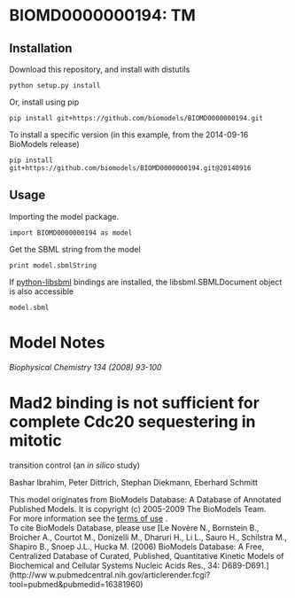 # BIOMD0000000194: TM

## Installation

Download this repository, and install with distutils

`python setup.py install`

Or, install using pip

`pip install git+https://github.com/biomodels/BIOMD0000000194.git`

To install a specific version (in this example, from the 2014-09-16 BioModels release)

`pip install git+https://github.com/biomodels/BIOMD0000000194.git@20140916`

## Usage

Importing the model package.

`import BIOMD0000000194 as model`

Get the SBML string from the model

`print model.sbmlString`

If [python-libsbml](https://pypi.python.org/pypi/python-libsbml) bindings are
installed, the libsbml.SBMLDocument object is also accessible

`model.sbml`


# Model Notes
_Biophysical Chemistry 134 (2008) 93-100_

# Mad2 binding is not sufficient for complete Cdc20 sequestering in mitotic
transition control (an _in silico_ study)

  
Bashar Ibrahim, Peter Dittrich, Stephan Diekmann, Eberhard Schmitt  

This model originates from BioModels Database: A Database of Annotated
Published Models. It is copyright (c) 2005-2009 The BioModels Team.  
For more information see the [terms of
use](http://www.ebi.ac.uk/biomodels/legal.html) .  
To cite BioModels Database, please use [Le Novère N., Bornstein B., Broicher
A., Courtot M., Donizelli M., Dharuri H., Li L., Sauro H., Schilstra M.,
Shapiro B., Snoep J.L., Hucka M. (2006) BioModels Database: A Free,
Centralized Database of Curated, Published, Quantitative Kinetic Models of
Biochemical and Cellular Systems Nucleic Acids Res., 34: D689-D691.](http://ww
w.pubmedcentral.nih.gov/articlerender.fcgi?tool=pubmed&pubmedid=16381960)


